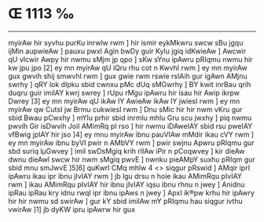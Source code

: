 # Œ 1113 ‰
---
myirAw hir syvhu purKu inrwlw rwm ] hir ismir eykMkwru swcw sBu jgqu
ijMin aupwieAw ] pauxu pwxI Agin bwDy guir Kylu jgiq idKwieAw ]
Awcwir qU vIcwir Awpy hir nwmu sMjm jp qpo ] sKw sYnu ipAwru pRIqmu
nwmu hir kw jpu jpo ]2] ey mn myirAw qU iQru rhu cot n KwvhI rwm ] ey
mn myirAw gux gwvih shij smwvhI rwm ] gux gwie rwm rswie rsIAih
gur igAwn AMjnu swrhy ] qRY lok dIpku sbid cwnxu pMc dUq sMGwrhy ] BY
kwit inrBau qrih duqru guir imilAY kwrj swrey ] rUpu rMgu ipAwru hir
isau hir Awip ikrpw Dwrey ]3] ey mn myirAw qU ikAw lY AwieAw ikAw
lY jwiesI rwm ] ey mn myirAw qw CutsI jw Brmu cukwiesI rwm ] Dnu sMic
hir hir nwm vKru gur sbid Bwau pCwxhy ] mYlu prhir sbid inrmlu
mhlu Gru scu jwxhy ] piq nwmu pwvih Gir isDwvih Joil AMimRq pI rso ]
hir nwmu iDAweIAY sbid rsu pweIAY vfBwig jpIAY hir jso ]4] ey mnu
myirAw ibnu pauVIAw mMdir ikau cVY rwm ] ey mn myirAw ibnu byVI pwir n
AMbVY rwm ] pwir swjnu Apwru pRIqmu gur sbd suriq lµGwvey ] imil
swDsMgiq krih rlIAw iPir n pCoqwvey ] kir dieAw dwnu dieAwl swcw
hir nwm sMgiq pwvE ] nwnku pieAMpY suxhu pRIqm gur sbid mnu smJwvE
]5]6]
quKwrI CMq mhlw 4
<> siqgur pRswid ]
AMqir iprI ipAwru ikau ipr ibnu jIvIAY rwm ] jb lgu drsu n hoie
ikau AMimRqu pIvIAY rwm ] ikau AMimRqu pIvIAY hir ibnu jIvIAY iqsu ibnu
rhnu n jwey ] Anidnu ipRau ipRau kry idnu rwqI ipr ibnu ipAws n jwey ]
ApxI ik®pw krhu hir ipAwry hir hir nwmu sd swirAw ] gur kY sbid
imilAw mY pRIqmu hau siqgur ivthu vwirAw ]1] jb dyKW ipru ipAwrw hir
gux
####
